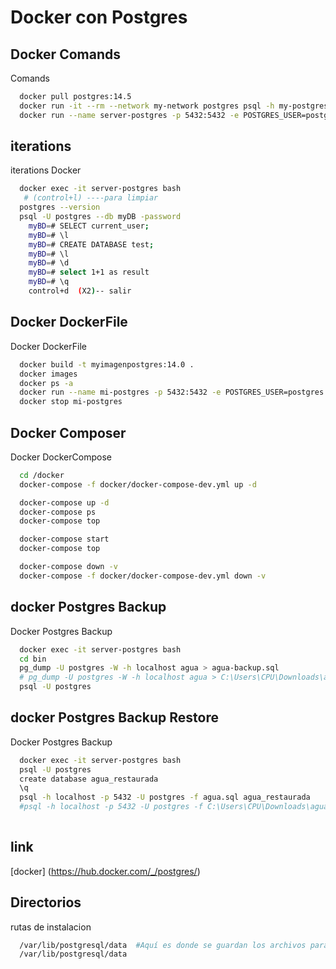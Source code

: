 # Docker con Postgres


## Docker Comands
Comands
```bash
  docker pull postgres:14.5
  docker run -it --rm --network my-network postgres psql -h my-postgres -U postgres
  docker run --name server-postgres -p 5432:5432 -e POSTGRES_USER=postgres -e POSTGRES_PASSWORD=mypassword -e POSTGRES_DB=myDB -d postgres:14.5
```

## iterations
iterations  Docker 
```bash
  docker exec -it server-postgres bash
   # (control+l) ----para limpiar
  postgres --version
  psql -U postgres --db myDB -password
    myBD=# SELECT current_user; 
    myBD=# \l
    myBD=# CREATE DATABASE test;
    myBD=# \l
    myBD=# \d
    myBD=# select 1+1 as result
    myBD=# \q
    control+d  (X2)-- salir 
```

## Docker DockerFile
Docker DockerFile
```bash
  docker build -t myimagenpostgres:14.0 .
  docker images
  docker ps -a
  docker run --name mi-postgres -p 5432:5432 -e POSTGRES_USER=postgres -e POSTGRES_PASSWORD=mypassword -e POSTGRES_DB=postgres -d myimagenpostgres:14.0
  docker stop mi-postgres

```

## Docker Composer
Docker DockerCompose

```bash
  cd /docker
  docker-compose -f docker/docker-compose-dev.yml up -d

  docker-compose up -d
  docker-compose ps
  docker-compose top

  docker-compose start
  docker-compose top

  docker-compose down -v
  docker-compose -f docker/docker-compose-dev.yml down -v
```

## docker Postgres Backup
Docker Postgres Backup
```bash
  docker exec -it server-postgres bash
  cd bin
  pg_dump -U postgres -W -h localhost agua > agua-backup.sql
  # pg_dump -U postgres -W -h localhost agua > C:\Users\CPU\Downloads\agua.sql
  psql -U postgres


```
## docker Postgres Backup Restore
Docker Postgres Backup
```bash
  docker exec -it server-postgres bash
  psql -U postgres
  create database agua_restaurada
  \q
  psql -h localhost -p 5432 -U postgres -f agua.sql agua_restaurada
  #psql -h localhost -p 5432 -U postgres -f C:\Users\CPU\Downloads\agua.sql agua_restaurada
  
```

## link

[docker] (https://hub.docker.com/_/postgres/)


## Directorios

rutas de instalacion
```bash
  /var/lib/postgresql/data 	#Aquí es donde se guardan los archivos para las bases de datos.
  /var/lib/postgresql/data
```
